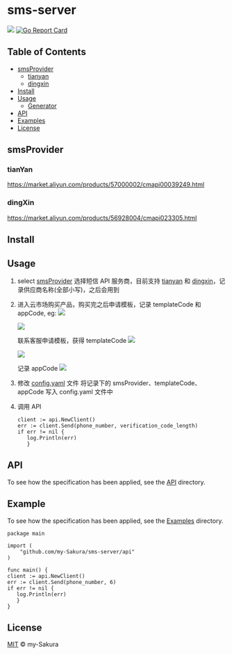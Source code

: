 # sms-server 

<a href = https://www.github.com/my-sakura/sms-server><img src = "https://img.shields.io/badge/readme%20style-standard-green"></a>
[![Go Report Card](https://goreportcard.com/badge/github.com/my-sakura/sms-server)](https://goreportcard.com/report/github.com/my-sakura/sms-server)

## Table of Contents

- [smsProvider](https://github.com/my-Sakura/sms-server#smsprovider)
  - [tianyan](https://github.com/my-sakura/sms-server#tianyan)
  - [dingxin](https://github.com/my-sakura/sms-server#dingxin)
- [Install](https://github.com/my-Sakura/sms-server#install)
- [Usage](https://github.com/my-Sakura/sms-server#usage)
  - [Generator](https://github.com/my-Sakura/sms-server#generator)
- [API](https://github.com/my-Sakura/sms-server#api)
- [Examples](https://github.com/my-Sakura/sms-server#example)
- [License](https://github.com/my-Sakura/sms-server#license)

## smsProvider
### tianYan

  https://market.aliyun.com/products/57000002/cmapi00039249.html
### dingXin

  https://market.aliyun.com/products/56928004/cmapi023305.html
  
## Install

## Usage

1. select [smsProvider](https://github.com/my-Sakura/sms-server#smsprovider)
   选择短信 API 服务商，目前支持 [tianyan](https://market.aliyun.com/products/57000002/cmapi00039249.html) 和 [dingxin](https://market.aliyun.com/products/56928004/cmapi023305.html)，记录供应商名称(全部小写)，之后会用到
2. 进入云市场购买产品，购买完之后申请模板，记录 templateCode 和 appCode, eg:
   ![](https://github.com/my-Sakura/sms-server/blob/main/pictures/usage%20(4).png)
   
   ![](https://github.com/my-Sakura/sms-server/blob/main/pictures/usage%20(1).png)
   
   联系客服申请模板，获得 templateCode
   ![](https://github.com/my-Sakura/sms-server/blob/main/pictures/usage%20(2).png)
   
   ![](https://github.com/my-Sakura/sms-server/blob/main/pictures/usage%20(3).png)
   
   记录 appCode
   ![](https://github.com/my-Sakura/sms-server/blob/main/pictures/usage.png)
3. 修改 [config.yaml](https://github.com/my-Sakura/sms-server/blob/main/config/config.yaml) 文件
   将记录下的 smsProvider、templateCode、appCode 写入 config.yaml 文件中
4. 调用 API

   ```
   client := api.NewClient()
   err := client.Send(phone_number, verification_code_length)    
   if err != nil {
      log.Println(err)
      }
   ```

## API

To see how the specification has been applied, see the [API](https://github.com/my-Sakura/sms-server/tree/main/api) directory.

## Example

To see how the specification has been applied, see the [Examples](https://github.com/my-Sakura/sms-server/tree/main/examples) directory.

   ```
   package main
   
   import (
       "github.com/my-Sakura/sms-server/api"
   )
   
   func main() {
   client := api.NewClient()
   err := client.Send(phone_number, 6)    
   if err != nil {
      log.Println(err)
      }
   }
   ```

## License

[MIT](https://github.com/my-Sakura/sms-server/blob/main/LICENSE) © my-Sakura

